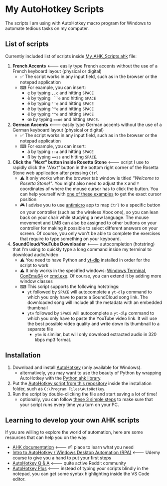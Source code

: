 # My AutoHotkey Scripts
The scripts I am using with AutoHotkey macro program for Windows to automate tedious tasks on my computer.

## List of scripts

Currently included list of scripts inside [My_AHK_Scripts.ahk](https://github.com/pyxelr/My_AutoHotkey_Scripts/blob/master/My_AHK_Scripts.ahk) file:
1. **French Accents** <--- easily type French accents without the use of a French keyboard layout (physical or digital)
	- ✅ The script works in any input field, such as in the browser or the notepad application
	- ⌨ For example, you can insert:
		- ç by typing `,,c` and hitting `SPACE`
		- è by typing ` ``e` and hitting `SPACE`
		- é by typing `''e` and hitting `SPACE`
		- ê by typing `^^e` and hitting `SPACE`
		- ë by typing `""e` and hitting `SPACE`
		- œ by typing `==oe` and hitting `SPACE`.
2. **German Accents** <--- easily type German accents without the use of a German keyboard layout (physical or digital)
	- ✅ The script works in any input field, such as in the browser or the notepad application
	- ⌨ For example, you can insert:
		- ä by typing `::a` and hitting `SPACE`
		- ß by typing `==ss` and hitting `SPACE`.
3. **Click the *"Next"* button inside Rosetta Stone** <--- script I use to rapidly click the *"Next"* button in the bottom right corner of the Rosetta Stone web application after pressing `Ctrl`
	- ⚠ It only works when the browser tab window is titled *"Welcome to Rosetta Stone!"*. You might also need to adjust the `X` and `Y` coordinates of where the mouse cursor has to click the button. You can help yourself with [one of these examples](https://www.autohotkey.com/docs/commands/MouseGetPos.htm) to get the exact cursor position
	- 🎮 I advise you to use [antimicro](https://github.com/AntiMicro/antimicro) app to map `Ctrl` to a specific button on your controller (such as the wireless Xbox one), so you can lean back on your chair while studying a new language. The mouse movement and LMB can also be assigned to other buttons on your controller for making it possible to select different answers on your screen. Of course, you only won't be able to complete the exercises that require to type something on your keyboard.
4. **SoundCloud/YouTube Downloader** <--- autocompletion (hotstring) that I'm using to quickly type a long command inside my terminal to download audio/video
	- ⚠ You need to have Python and [yt-dlp](https://github.com/yt-dlp/yt-dlp) installed in order for the script to work
	- ⚠ It only works in the specified windows: [Windows Terminal](https://github.com/microsoft/terminal), [ConEmu64](https://conemu.github.io/) or [cmd.exe](https://en.wikipedia.org/wiki/Cmd.exe). Of course, you can extend it by adding more window classes
	- ⌨ This script supports the following hotstrings:
		- `yt` followed by `SPACE` will autocomplete a `yt-dlp` command to which you only have to paste a SoundCloud song link. The downloaded song will include all the metadata with an embedded thumbnail
		- `ytv` followed by `SPACE` will autocomplete a `yt-dlp` command to which you only have to paste the YouTube video link. It will use the best possible video quality and write down its thumbnail to a separate file
			- `ytm` is similar, but will only download extracted audio in 320 kbps mp3 format.
			

## Installation

 1. Download and install [AutoHotkey](https://www.autohotkey.com/) (only available for Windows).
 	- alternatively, you may want to use the beauty of Python by wrapping AutoHotkey with the [Python ahk library](https://github.com/spyoungtech/ahk).
 2. Put the [AutoHotkey script from this repository](https://github.com/pyxelr/My_AutoHotkey_Scripts/blob/master/My_AHK_Scripts.ahk) inside the installation folder, such as `C:\Program Files\AutoHotkey`.
 3. Run the script by double-clicking the file and start saving a lot of time!
 	- optionally, you can follow [these 3 simple steps](https://www.autohotkey.com/docs/FAQ.htm#Startup) to make sure that your script runs every time you turn on your PC.

## Learning to develop your own AHK scripts

If you are willing to explore the world of automation, here are some resources that can help you on the way:
* [AHK documentation](https://www.autohotkey.com/docs/AutoHotkey.htm) <--- #1 place to learn what you need
* [Intro to AutoHotkey / Windows Desktop Automation (RPA)](https://www.udemy.com/course/intro-to-autohotkey/) <--- Udemy course to give you a hand to put your first steps
* [AutoHotkey Q & A](https://www.reddit.com/r/AutoHotkey/) <--- quite active Reddit community
* [AutoHotkey Plus](https://marketplace.visualstudio.com/items?itemName=cweijan.vscode-autohotkey-plus) <--- instead of typing your scripts blindly in the notepad, you can get some syntax highlighting inside the VS Code editor.
